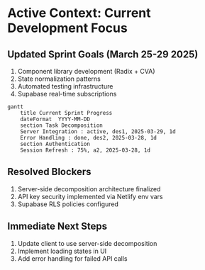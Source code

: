 # Active Context: Current Development Focus

## Updated Sprint Goals (March 25-29 2025)

1. Component library development (Radix + CVA)
2. State normalization patterns
3. Automated testing infrastructure
4. Supabase real-time subscriptions

```mermaid
gantt
    title Current Sprint Progress
    dateFormat  YYYY-MM-DD
    section Task Decomposition
    Server Integration : active, des1, 2025-03-29, 1d
    Error Handling : done, des2, 2025-03-28, 1d
    section Authentication
    Session Refresh : 75%, a2, 2025-03-28, 1d
```

## Resolved Blockers

1. Server-side decomposition architecture finalized
2. API key security implemented via Netlify env vars
3. Supabase RLS policies configured

## Immediate Next Steps

1. Update client to use server-side decomposition
2. Implement loading states in UI
3. Add error handling for failed API calls
